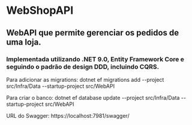 # WebShopAPI

## WebAPI que permite gerenciar os pedidos de uma loja.

### Implementada utilizando .NET 9.0, Entity Framework Core e seguindo o padrão de design DDD, incluindo CQRS.

Para adicionar as migrations:
dotnet ef migrations add <NomeDaMigration> --project src/Infra/Data --startup-project src/WebAPI

Para criar o banco:
dotnet ef database update --project src/Infra/Data --startup-project src/WebAPI

URL do Swagger: https://localhost:7981/swagger/
